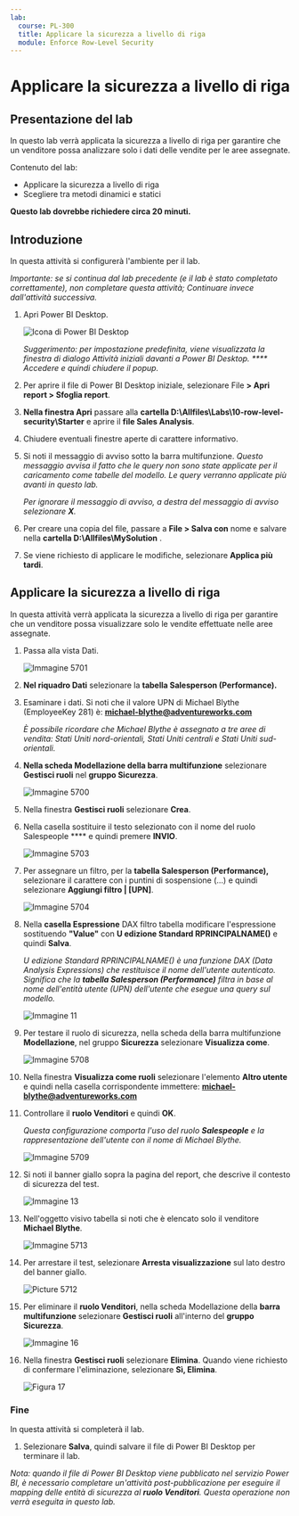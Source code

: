 ```yaml
---
lab:
  course: PL-300
  title: Applicare la sicurezza a livello di riga
  module: Enforce Row-Level Security
---
```



# **Applicare la sicurezza a livello di riga**

## **Presentazione del lab**

In questo lab verrà applicata la sicurezza a livello di riga per garantire che un venditore possa analizzare solo i dati delle vendite per le aree assegnate.

Contenuto del lab:

- Applicare la sicurezza a livello di riga
- Scegliere tra metodi dinamici e statici

**Questo lab dovrebbe richiedere circa 20 minuti.**

## **Introduzione**

In questa attività si configurerà l'ambiente per il lab.

*Importante: se si continua dal lab precedente (e il lab è stato completato correttamente), non completare questa attività; Continuare invece dall'attività successiva.*

1. Apri Power BI Desktop.

    ![Icona di Power BI Desktop](Linked_image_Files/02-load-data-with-power-query-in-power-bi-desktop_image1.png)

    *Suggerimento: per impostazione predefinita, viene visualizzata la finestra di dialogo Attività iniziali davanti a Power BI Desktop. **** Accedere e quindi chiudere il popup.*

1. Per aprire il file di Power BI Desktop iniziale, selezionare File **> Apri report > Sfoglia report**.

1. **Nella finestra Apri** passare alla **cartella D:\Allfiles\Labs\10-row-level-security\Starter** e aprire il **file Sales Analysis**.

1. Chiudere eventuali finestre aperte di carattere informativo.

1. Si noti il messaggio di avviso sotto la barra multifunzione. *Questo messaggio avvisa il fatto che le query non sono state applicate per il caricamento come tabelle del modello. Le query verranno applicate più avanti in questo lab.*
    
    *Per ignorare il messaggio di avviso, a destra del messaggio di avviso selezionare **X**.*

1. Per creare una copia del file, passare a **File > Salva con** nome e salvare nella **cartella D:\Allfiles\MySolution** .

1. Se viene richiesto di applicare le modifiche, selezionare **Applica più tardi**.

## **Applicare la sicurezza a livello di riga**

In questa attività verrà applicata la sicurezza a livello di riga per garantire che un venditore possa visualizzare solo le vendite effettuate nelle aree assegnate.

1. Passa alla vista Dati.

   ![Immagine 5701](Linked_image_Files/04-configure-data-model-in-power-bi-desktop-advanced_image20.png)

1. **Nel riquadro Dati** selezionare la **tabella Salesperson (Performance).**


1. Esaminare i dati. Si noti che il valore UPN di Michael Blythe (EmployeeKey 281) è: **michael-blythe@adventureworks.com**
    
    *È possibile ricordare che Michael Blythe è assegnato a tre aree di vendita: Stati Uniti nord-orientali, Stati Uniti centrali e Stati Uniti sud-orientali.*

1. **Nella scheda Modellazione della barra multifunzione** selezionare **Gestisci ruoli** nel **gruppo Sicurezza**.

    ![Immagine 5700](Linked_image_Files/04-configure-data-model-in-power-bi-desktop-advanced_image21.png)

1. Nella finestra **Gestisci ruoli** selezionare **Crea**.

1. Nella casella sostituire il testo selezionato con il nome del ruolo Salespeople **** e quindi premere **INVIO**.

   ![Immagine 5703](Linked_image_Files/04-configure-data-model-in-power-bi-desktop-advanced_image23.png)

1. Per assegnare un filtro, per la **tabella Salesperson (Performance),** selezionare il carattere con i puntini di sospensione (...) e quindi selezionare **Aggiungi filtro \| [UPN]**.

   ![Immagine 5704](Linked_image_Files/04-configure-data-model-in-power-bi-desktop-advanced_image24.png)

1. Nella **casella Espressione** DAX filtro tabella modificare l'espressione sostituendo **"Value"** con **U edizione Standard RPRINCIPALNAME()** e quindi **Salva**.
    
    *U edizione Standard RPRINCIPALNAME() è una funzione DAX (Data Analysis Expressions) che restituisce il nome dell'utente autenticato. Significa che la **tabella Salesperson (Performance)** filtra in base al nome dell'entità utente (UPN) dell'utente che esegue una query sul modello.*

   ![Immagine 11](Linked_image_Files/04-configure-data-model-in-power-bi-desktop-advanced_image25.png)

1. Per testare il ruolo di sicurezza, nella scheda della barra multifunzione **Modellazione**, nel gruppo **Sicurezza** selezionare **Visualizza come**.

   ![Immagine 5708](Linked_image_Files/04-configure-data-model-in-power-bi-desktop-advanced_image27.png)

1. Nella finestra **Visualizza come ruoli** selezionare l'elemento **Altro utente** e quindi nella casella corrispondente immettere: **michael-blythe@adventureworks.com**

1. Controllare il **ruolo Venditori** e quindi **OK**.
    
    *Questa configurazione comporta l'uso del ruolo **Salespeople** e la rappresentazione dell'utente con il nome di Michael Blythe.*

   ![Immagine 5709](Linked_image_Files/04-configure-data-model-in-power-bi-desktop-advanced_image28.png)

1. Si noti il banner giallo sopra la pagina del report, che descrive il contesto di sicurezza del test.

   ![Immagine 13](Linked_image_Files/04-configure-data-model-in-power-bi-desktop-advanced_image30.png)

1. Nell'oggetto visivo tabella si noti che è elencato solo il venditore **Michael Blythe**.

   ![Immagine 5713](Linked_image_Files/04-configure-data-model-in-power-bi-desktop-advanced_image31.png)

1. Per arrestare il test, selezionare **Arresta visualizzazione** sul lato destro del banner giallo.

   ![Picture 5712](Linked_image_Files/04-configure-data-model-in-power-bi-desktop-advanced_image32.png)

1. Per eliminare il **ruolo Venditori**, nella scheda Modellazione della **barra multifunzione** selezionare **Gestisci ruoli** all'interno del **gruppo Sicurezza**.

   ![Immagine 16](Linked_image_Files/04-configure-data-model-in-power-bi-desktop-advanced_image33.png)

1. Nella finestra **Gestisci ruoli** selezionare **Elimina**. Quando viene richiesto di confermare l'eliminazione, selezionare **Sì, Elimina**.

   ![Figura 17](Linked_image_Files/04-configure-data-model-in-power-bi-desktop-advanced_image34.png)

### **Fine**

In questa attività si completerà il lab.

1. Selezionare **Salva**, quindi salvare il file di Power BI Desktop per terminare il lab.

*Nota: quando il file di Power BI Desktop viene pubblicato nel servizio Power BI, è necessario completare un'attività post-pubblicazione per eseguire il mapping delle entità di sicurezza al **ruolo Venditori**. Questa operazione non verrà eseguita in questo lab.*
